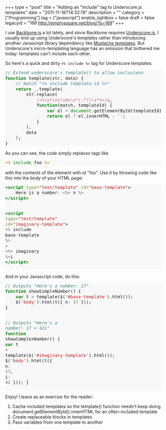 +++
type = "post"
title = "Adding an \"include\" tag to Underscore.js templates"
date = "2011-11-18T14:32:19"
description = ""
category = ["Programming"]
tag = ["javascript"]
enable_lightbox = false
draft = false
legacyid = "169 http://emptysquare.net/blog/?p=169"
+++

<p>I use <a href="http://documentcloud.github.com/backbone/">Backbone.js</a> a lot
lately, and since Backbone requires
<a href="http://documentcloud.github.com/underscore/">Underscore.js</a>, I usually
end up using Underscore's templates rather than introducing another
Javascript library dependency like <a href="http://mustache.github.com/">Mustache
templates</a>. But Underscore's
micro-templating language has an omission that bothered me today:
templates can't include each other.</p>
<p>So here's a quick and dirty <code>&lt;% include %&gt;</code> tag for Underscore
templates:</p>
<div class="codehilite" style="background: #f8f8f8"><pre style="line-height: 125%"><span style="color: #408080; font-style: italic">// Extend underscore&#39;s template() to allow inclusions</span>
<span style="color: #008000; font-weight: bold">function</span> template(str, data) {
    <span style="color: #408080; font-style: italic">// match &quot;&lt;% include template-id %&gt;&quot;</span>
    <span style="color: #008000; font-weight: bold">return</span> _.template(
        str.replace(
            <span style="color: #BB6688">/&lt;%\s*include\s*(.*?)\s*%&gt;/g</span>,
            <span style="color: #008000; font-weight: bold">function</span>(match, templateId) {
                <span style="color: #008000; font-weight: bold">var</span> el <span style="color: #666666">=</span> <span style="color: #008000">document</span>.getElementById(templateId);
                <span style="color: #008000; font-weight: bold">return</span> el <span style="color: #666666">?</span> el.innerHTML <span style="color: #666666">:</span> <span style="color: #BA2121">&#39;&#39;</span>;
            }
        ),
        data
    );
}
</pre></div>


<p>As you can see, the code simply replaces tags like</p>
<div class="codehilite" style="background: #f8f8f8"><pre style="line-height: 125%"><span style="color: #BC7A00">&lt;%</span> <span style="color: #008000">include</span> foo <span style="color: #BC7A00">%&gt;</span>
</pre></div>


<p>with the contents of the element with id "foo". Use it by throwing code
like this into the body of your HTML page:</p>
<div class="codehilite" style="background: #f8f8f8"><pre style="line-height: 125%"><span style="color: #008000; font-weight: bold">&lt;script </span><span style="color: #7D9029">type=</span><span style="color: #BA2121">&quot;text/template&quot;</span> <span style="color: #7D9029">id=</span><span style="color: #BA2121">&quot;base-template&quot;</span><span style="color: #008000; font-weight: bold">&gt;</span>
    Here is a number<span style="color: #666666">:</span> <span style="color: #666666">&lt;%=</span> n <span style="color: #666666">%&gt;</span>
<span style="color: #008000; font-weight: bold">&lt;/script&gt;</span>

<span style="color: #008000; font-weight: bold">&lt;script </span><span style="color: #7D9029">type=</span><span style="color: #BA2121">&quot;text/template&quot;</span> <span style="color: #7D9029">id=</span><span style="color: #BA2121">&quot;imaginary-template&quot;</span><span style="color: #008000; font-weight: bold">&gt;</span>
    <span style="color: #666666">&lt;%</span> include base<span style="color: #666666">-</span>template <span style="color: #666666">%&gt;</span> <span style="color: #666666">+</span> <span style="color: #666666">&lt;%=</span> imaginary <span style="color: #666666">%&gt;</span>i
<span style="color: #008000; font-weight: bold">&lt;/script&gt;</span>
</pre></div>


<p>And in your Javascript code, do this:</p>
<div class="codehilite" style="background: #f8f8f8"><pre style="line-height: 125%"><span style="color: #408080; font-style: italic">// Outputs &quot;Here&#39;s a number: 17&quot;</span>
<span style="color: #008000; font-weight: bold">function</span> showSimpleNumber() {
    <span style="color: #008000; font-weight: bold">var</span> t <span style="color: #666666">=</span> template($(<span style="color: #BA2121">&#39;#base-template&#39;</span>).html());
    $(<span style="color: #BA2121">&#39;body&#39;</span>).html(t({ n<span style="color: #666666">:</span> <span style="color: #666666">17</span> }));
}

<span style="color: #408080; font-style: italic">// Outputs &quot;Here&#39;s a number: 17 + 42i&quot;</span>
<span style="color: #008000; font-weight: bold">function</span> showComplexNumber() {
    <span style="color: #008000; font-weight: bold">var</span> t <span style="color: #666666">=</span> template($(<span style="color: #BA2121">&#39;#imaginary-template&#39;</span>).html());
    $(<span style="color: #BA2121">&#39;body&#39;</span>).html(t({ n<span style="color: #666666">:</span> <span style="color: #666666">17</span>, i<span style="color: #666666">:</span> <span style="color: #666666">42</span> }));
}
</pre></div>


<p>Enjoy! I leave as an exercise for the reader:</p>
<ol>
<li>Cache included templates so the template() function needn't keep doing document.getElementById().innerHTML for an often-included template</li>
<li>Create replaceable blocks in templates</li>
<li>Pass variables from one template to another</li>
</ol>
